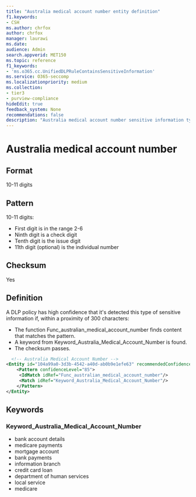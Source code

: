 ```yaml
---
title: "Australia medical account number entity definition"
f1.keywords:
- CSH
ms.author: chrfox
author: chrfox
manager: laurawi
ms.date:
audience: Admin
search.appverid: MET150
ms.topic: reference
f1_keywords:
- 'ms.o365.cc.UnifiedDLPRuleContainsSensitiveInformation'
ms.service: O365-seccomp
ms.localizationpriority: medium
ms.collection:
- tier3
- purview-compliance
hideEdit: true
feedback_system: None
recommendations: false
description: "Australia medical account number sensitive information type entity definition."
---
```


# Australia medical account number

## Format

10-11 digits

## Pattern

10-11 digits:

- First digit is in the range 2-6
- Ninth digit is a check digit
- Tenth digit is the issue digit
- 11th digit (optional) is the individual number

## Checksum

Yes

## Definition

A DLP policy has high confidence that it's detected this type of sensitive information if, within a proximity of 300 characters:

- The function Func_australian_medical_account_number finds content that matches the pattern.
- A keyword from Keyword_Australia_Medical_Account_Number is found.
- The checksum passes.

```xml
  <!-- Australia Medical Account Number -->
<Entity id="104a99a0-3d3b-4542-a40d-ab0b9e1efe63" recommendedConfidence="85" patternsProximity="300">
    <Pattern confidenceLevel="85">
     <IdMatch idRef="Func_australian_medical_account_number"/>
     <Match idRef="Keyword_Australia_Medical_Account_Number"/>
    </Pattern>
</Entity>
```

## Keywords

### Keyword_Australia_Medical_Account_Number

- bank account details
- medicare payments
- mortgage account
- bank payments
- information branch
- credit card loan
- department of human services
- local service
- medicare
